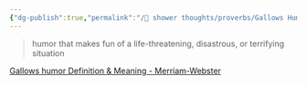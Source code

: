 ```yaml
---
{"dg-publish":true,"permalink":"/🚿 shower thoughts/proverbs/Gallows Humor/","dgPassFrontmatter":true}
---
```


> humor that makes fun of a life-threatening, disastrous, or terrifying situation

[Gallows humor Definition & Meaning - Merriam-Webster](https://www.merriam-webster.com/dictionary/gallows%20humor)